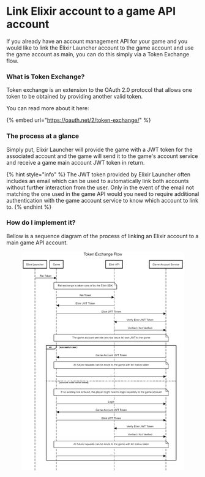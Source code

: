 # Link Elixir account to a game API account

If you already have an account management API for your game and you would like to link the Elixir Launcher account to the game account and use the game account as main, you can do this simply via a Token Exchange flow.

### What is Token Exchange?

Token exchange is an extension to the OAuth 2.0 protocol that allows one token to be obtained by providing another valid token.

You can read more about it here:&#x20;

{% embed url="https://oauth.net/2/token-exchange/" %}

### The process at a glance&#x20;

Simply put, Elixir Launcher will provide the game with a JWT token for the associated account and the game will send it to the game's account service and receive a game main account JWT token in return.

{% hint style="info" %}
The JWT token provided by Elixir Launcher often includes an email which can be used to automatically link both accounts without further interaction from the user. Only in the event of the email not matching the one used in the game API would you need to require additional authentication with the game account service to know which account to link to.
{% endhint %}

### How do I implement it?

Bellow is a sequence diagram of the process of linking an Elixir account to a main game API account.

<figure><img src="../../.gitbook/assets/Untitled (1).png" alt=""><figcaption></figcaption></figure>
